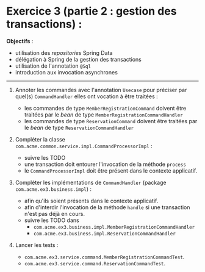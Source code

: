 # Exercice 3 (partie 2 : gestion des transactions) :

**Objectifs** : 
* utilisation des _repositories_ Spring Data
* délégation à Spring de la gestion des transactions
* utilisation de l'annotation `@Sql`
* introduction aux invocation asynchrones

*****

1. Annoter les commandes avec l'annotation `Usecase` pour préciser par quel(s) `CommandHandler` elles ont vocation à être traitées : 
   * les commandes de type `MemberRegistrationCommand` doivent être traitées par le _bean_  de type `MemberRegistrationCommandHandler`
   * les commandes de type `ReservationCommand` doivent être traitées par le _bean_  de type `ReservationCommandHandler`

2. Compléter la classe `com.acme.common.service.impl.CommandProcessorImpl` :
   * suivre les TODO
   * une transaction doit entourer l'invocation de la méthode `process`
   * le `CommandProcessorImpl` doit être présent dans le contexte applicatif.

3. Compléter les implémentations de `CommandHandler` (package `com.acme.ex3.business.impl`) :
   * afin qu'ils soient présents dans le contexte applicatif.
   * afin d'interdir l'invocation de la méthode `handle` si une transaction n'est pas déjà en cours.
   * suivre les TODO dans 
   		* `com.acme.ex3.business.impl.MemberRegistrationCommandHandler`
   		* `com.acme.ex3.business.impl.ReservationCommandHandler`

4. Lancer les tests :

	* `com.acme.ex3.service.command.MemberRegistrationCommandTest`.
	* `com.acme.ex3.service.command.ReservationCommandTest`.
